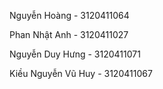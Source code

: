 Nguyễn Hoàng - 3120411064

Phan Nhật Anh - 3120411027

Nguyễn Duy Hưng - 3120411071

Kiều Nguyễn Vũ Huy - 3120411067
